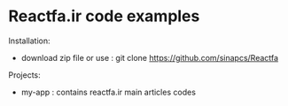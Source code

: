 # Reactfa.ir code examples

Installation:

 * download zip file or use : git clone https://github.com/sinapcs/Reactfa

Projects: 
* my-app : contains reactfa.ir main articles codes